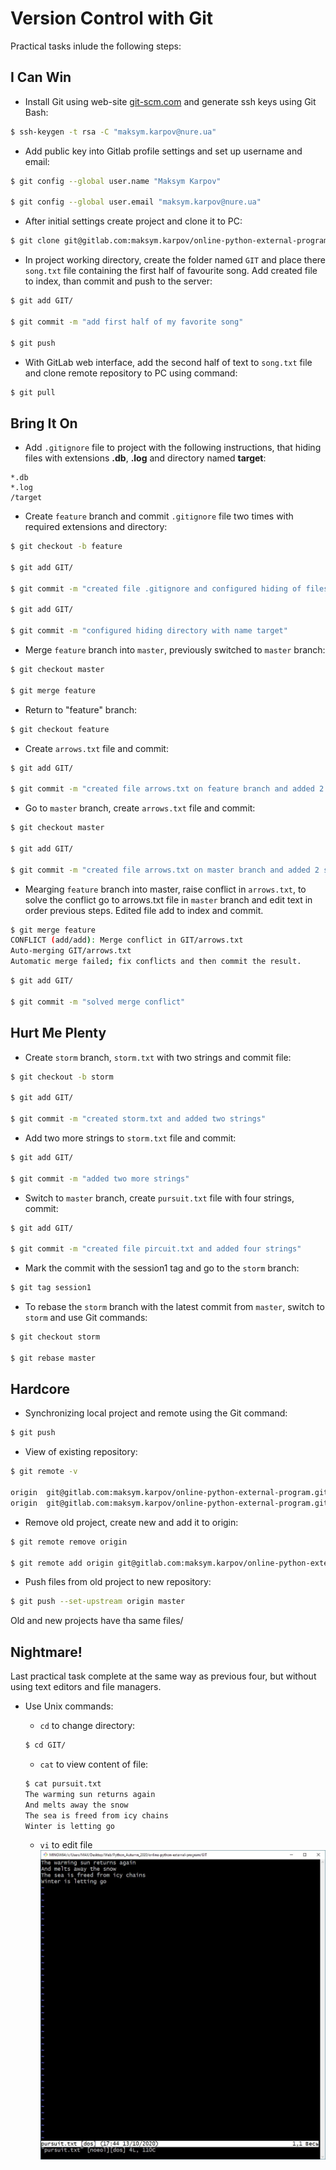 # Version Control with Git

Practical tasks inlude the following steps: 

## I Can Win

* Install Git using web-site [git-scm.com](https://git-scm.com/book/en/v2/Getting-Started-Installing-Git) and generate ssh keys using Git Bash:

```bash
$ ssh-keygen -t rsa -C "maksym.karpov@nure.ua"
```

* Add public key into Gitlab profile settings and set up username and email:

```bash
$ git config --global user.name "Maksym Karpov"

$ git config --global user.email "maksym.karpov@nure.ua"
```

* After initial settings create project and clone it to PC:

```bash
$ git clone git@gitlab.com:maksym.karpov/online-python-external-program.git
```
* In project working directory, create the folder named `GIT` and place there `song.txt` file containing the first half of favourite song. Add created file to index, than commit and push to the server:

```bash
$ git add GIT/

$ git commit -m "add first half of my favorite song"

$ git push
```

* With  GitLab web interface, add the second half of text to `song.txt` file and clone remote repository to PC using command:

```bash
$ git pull
```

## Bring It On

* Add `.gitignore` file to project with the following instructions, that hiding files with extensions **.db**, **.log** and directory named **target**:

~~~~
*.db
*.log
/target
~~~~

* Create `feature` branch and commit `.gitignore` file two times with required extensions and directory:

```bash
$ git checkout -b feature

$ git add GIT/

$ git commit -m "created file .gitignore and configured hiding of files with extensions .db, .log"

$ git add GIT/

$ git commit -m "configured hiding directory with name target"
```

* Merge `feature` branch into `master`, previously switched to `master` branch:

```bash
$ git checkout master

$ git merge feature
```

* Return to "feature" branch:

```bash
$ git checkout feature
```

* Create `arrows.txt` file and commit:

```bash
$ git add GIT/

$ git commit -m "created file arrows.txt on feature branch and added 2 strings of song"
```

* Go to `master` branch, create `arrows.txt` file and commit:

```bash
$ git checkout master

$ git add GIT/

$ git commit -m "created file arrows.txt on master branch and added 2 strings of song"
```

* Mearging `feature` branch into master, raise conflict in `arrows.txt`, to solve the conflict go to arrows.txt file in `master` branch and edit text in order previous steps. Edited file add to index and commit.

```bash
$ git merge feature
CONFLICT (add/add): Merge conflict in GIT/arrows.txt
Auto-merging GIT/arrows.txt
Automatic merge failed; fix conflicts and then commit the result.
```

```bash
$ git add GIT/

$ git commit -m "solved merge conflict"
```

## Hurt Me Plenty

* Create `storm` branch, `storm.txt` with two strings and commit file:

```bash
$ git checkout -b storm

$ git add GIT/

$ git commit -m "created storm.txt and added two strings"
```

* Add two more strings to `storm.txt` file and commit:

```bash
$ git add GIT/

$ git commit -m "added two more strings"
```

* Switch to `master` branch, create `pursuit.txt` file with four strings, commit:

```bash
$ git add GIT/

$ git commit -m "created file pircuit.txt and added four strings"
```
* Mark the commit with the session1 tag and go to the `storm` branch:

```bash
$ git tag session1
```

* To rebase the `storm` branch with the latest commit from `master`, switch to `storm` and use Git commands:

```bash
$ git checkout storm

$ git rebase master
```

## Hardcore

* Synchronizing local project and remote using the Git command:

```bash
$ git push
```
* View of existing repository:

```bash
$ git remote -v

origin  git@gitlab.com:maksym.karpov/online-python-external-program.git (fetch)
origin  git@gitlab.com:maksym.karpov/online-python-external-program.git (push)
```

* Remove old project, create new and add it to origin:

```bash
$ git remote remove origin

$ git remote add origin git@gitlab.com:maksym.karpov/online-python-external-program-for-git.git
```

* Push files from old project to new repository:

```bash
$ git push --set-upstream origin master
```

Old and new projects have tha same files/

## Nightmare!

Last practical task complete at the same way as previous four, but without using text editors and file managers.

* Use Unix commands:

  * `cd` to change directory:

  ```bash
  $ cd GIT/
  ```

  * `cat` to view content of file:
  
  ```bash
  $ cat pursuit.txt
  The warming sun returns again
  And melts away the snow
  The sea is freed from icy chains
  Winter is letting go
  ```
  
  * `vi` to edit file
  ![Альтернативный текст](https://github.com/Qalanc/Test/blob/main/vi.jpg)
